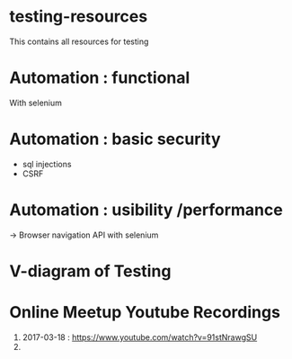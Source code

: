 # testing-resources
This contains all resources for testing

# Automation : functional 
With selenium

# Automation : basic security 
- sql injections
- CSRF

# Automation : usibility /performance
-> Browser navigation  API with selenium

# V-diagram of Testing

# Online Meetup Youtube Recordings 
1. 2017-03-18 : https://www.youtube.com/watch?v=91stNrawgSU
2. 
